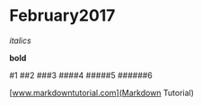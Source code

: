 # February2017
_italics_

**bold**

#1
##2
###3
####4
#####5
######6

[www.markdowntutorial.com](Markdown Tutorial)
